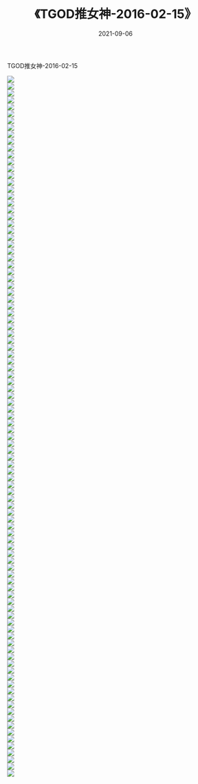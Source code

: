 ﻿---
layout: post
title:  《TGOD推女神-2016-02-15》
date:   2021-09-06
img: http://img.660000.xyz/Sharelink/网络美图/2021/TGOD推女神-2016-02-15/000.jpg
categories: [美女, 清纯, 唯美]
---

TGOD推女神-2016-02-15

  ![](http://img.660000.xyz/Sharelink/网络美图/2021/TGOD推女神-2016-02-15/001.jpg) <br> ![](http://img.660000.xyz/Sharelink/网络美图/2021/TGOD推女神-2016-02-15/002.jpg) <br> ![](http://img.660000.xyz/Sharelink/网络美图/2021/TGOD推女神-2016-02-15/003.jpg) <br> ![](http://img.660000.xyz/Sharelink/网络美图/2021/TGOD推女神-2016-02-15/004.jpg) <br> ![](http://img.660000.xyz/Sharelink/网络美图/2021/TGOD推女神-2016-02-15/005.jpg) <br> ![](http://img.660000.xyz/Sharelink/网络美图/2021/TGOD推女神-2016-02-15/006.jpg) <br> ![](http://img.660000.xyz/Sharelink/网络美图/2021/TGOD推女神-2016-02-15/007.jpg) <br> ![](http://img.660000.xyz/Sharelink/网络美图/2021/TGOD推女神-2016-02-15/008.jpg) <br> ![](http://img.660000.xyz/Sharelink/网络美图/2021/TGOD推女神-2016-02-15/009.jpg) <br> ![](http://img.660000.xyz/Sharelink/网络美图/2021/TGOD推女神-2016-02-15/010.jpg) <br> ![](http://img.660000.xyz/Sharelink/网络美图/2021/TGOD推女神-2016-02-15/011.jpg) <br> ![](http://img.660000.xyz/Sharelink/网络美图/2021/TGOD推女神-2016-02-15/012.jpg) <br> ![](http://img.660000.xyz/Sharelink/网络美图/2021/TGOD推女神-2016-02-15/013.jpg) <br> ![](http://img.660000.xyz/Sharelink/网络美图/2021/TGOD推女神-2016-02-15/014.jpg) <br> ![](http://img.660000.xyz/Sharelink/网络美图/2021/TGOD推女神-2016-02-15/015.jpg) <br> ![](http://img.660000.xyz/Sharelink/网络美图/2021/TGOD推女神-2016-02-15/016.jpg) <br> ![](http://img.660000.xyz/Sharelink/网络美图/2021/TGOD推女神-2016-02-15/017.jpg) <br> ![](http://img.660000.xyz/Sharelink/网络美图/2021/TGOD推女神-2016-02-15/018.jpg) <br> ![](http://img.660000.xyz/Sharelink/网络美图/2021/TGOD推女神-2016-02-15/019.jpg) <br> ![](http://img.660000.xyz/Sharelink/网络美图/2021/TGOD推女神-2016-02-15/020.jpg) <br> ![](http://img.660000.xyz/Sharelink/网络美图/2021/TGOD推女神-2016-02-15/021.jpg) <br> ![](http://img.660000.xyz/Sharelink/网络美图/2021/TGOD推女神-2016-02-15/022.jpg) <br> ![](http://img.660000.xyz/Sharelink/网络美图/2021/TGOD推女神-2016-02-15/023.jpg) <br> ![](http://img.660000.xyz/Sharelink/网络美图/2021/TGOD推女神-2016-02-15/024.jpg) <br> ![](http://img.660000.xyz/Sharelink/网络美图/2021/TGOD推女神-2016-02-15/025.jpg) <br> ![](http://img.660000.xyz/Sharelink/网络美图/2021/TGOD推女神-2016-02-15/026.jpg) <br> ![](http://img.660000.xyz/Sharelink/网络美图/2021/TGOD推女神-2016-02-15/027.jpg) <br> ![](http://img.660000.xyz/Sharelink/网络美图/2021/TGOD推女神-2016-02-15/028.jpg) <br> ![](http://img.660000.xyz/Sharelink/网络美图/2021/TGOD推女神-2016-02-15/029.jpg) <br> ![](http://img.660000.xyz/Sharelink/网络美图/2021/TGOD推女神-2016-02-15/030.jpg) <br> ![](http://img.660000.xyz/Sharelink/网络美图/2021/TGOD推女神-2016-02-15/031.jpg) <br> ![](http://img.660000.xyz/Sharelink/网络美图/2021/TGOD推女神-2016-02-15/032.jpg) <br> ![](http://img.660000.xyz/Sharelink/网络美图/2021/TGOD推女神-2016-02-15/033.jpg) <br> ![](http://img.660000.xyz/Sharelink/网络美图/2021/TGOD推女神-2016-02-15/034.jpg) <br> ![](http://img.660000.xyz/Sharelink/网络美图/2021/TGOD推女神-2016-02-15/035.jpg) <br> ![](http://img.660000.xyz/Sharelink/网络美图/2021/TGOD推女神-2016-02-15/036.jpg) <br> ![](http://img.660000.xyz/Sharelink/网络美图/2021/TGOD推女神-2016-02-15/037.jpg) <br> ![](http://img.660000.xyz/Sharelink/网络美图/2021/TGOD推女神-2016-02-15/038.jpg) <br> ![](http://img.660000.xyz/Sharelink/网络美图/2021/TGOD推女神-2016-02-15/039.jpg) <br> ![](http://img.660000.xyz/Sharelink/网络美图/2021/TGOD推女神-2016-02-15/040.jpg) <br> ![](http://img.660000.xyz/Sharelink/网络美图/2021/TGOD推女神-2016-02-15/041.jpg) <br> ![](http://img.660000.xyz/Sharelink/网络美图/2021/TGOD推女神-2016-02-15/042.jpg) <br> ![](http://img.660000.xyz/Sharelink/网络美图/2021/TGOD推女神-2016-02-15/043.jpg) <br> ![](http://img.660000.xyz/Sharelink/网络美图/2021/TGOD推女神-2016-02-15/044.jpg) <br> ![](http://img.660000.xyz/Sharelink/网络美图/2021/TGOD推女神-2016-02-15/045.jpg) <br> ![](http://img.660000.xyz/Sharelink/网络美图/2021/TGOD推女神-2016-02-15/046.jpg) <br> ![](http://img.660000.xyz/Sharelink/网络美图/2021/TGOD推女神-2016-02-15/047.jpg) <br> ![](http://img.660000.xyz/Sharelink/网络美图/2021/TGOD推女神-2016-02-15/048.jpg) <br> ![](http://img.660000.xyz/Sharelink/网络美图/2021/TGOD推女神-2016-02-15/049.jpg) <br> ![](http://img.660000.xyz/Sharelink/网络美图/2021/TGOD推女神-2016-02-15/050.jpg) <br> ![](http://img.660000.xyz/Sharelink/网络美图/2021/TGOD推女神-2016-02-15/051.jpg) <br> ![](http://img.660000.xyz/Sharelink/网络美图/2021/TGOD推女神-2016-02-15/052.jpg) <br> ![](http://img.660000.xyz/Sharelink/网络美图/2021/TGOD推女神-2016-02-15/053.jpg) <br> ![](http://img.660000.xyz/Sharelink/网络美图/2021/TGOD推女神-2016-02-15/054.jpg) <br> ![](http://img.660000.xyz/Sharelink/网络美图/2021/TGOD推女神-2016-02-15/055.jpg) <br> ![](http://img.660000.xyz/Sharelink/网络美图/2021/TGOD推女神-2016-02-15/056.jpg) <br> ![](http://img.660000.xyz/Sharelink/网络美图/2021/TGOD推女神-2016-02-15/057.jpg) <br> ![](http://img.660000.xyz/Sharelink/网络美图/2021/TGOD推女神-2016-02-15/058.jpg) <br> ![](http://img.660000.xyz/Sharelink/网络美图/2021/TGOD推女神-2016-02-15/059.jpg) <br> ![](http://img.660000.xyz/Sharelink/网络美图/2021/TGOD推女神-2016-02-15/060.jpg) <br> ![](http://img.660000.xyz/Sharelink/网络美图/2021/TGOD推女神-2016-02-15/061.jpg) <br> ![](http://img.660000.xyz/Sharelink/网络美图/2021/TGOD推女神-2016-02-15/062.jpg) <br> ![](http://img.660000.xyz/Sharelink/网络美图/2021/TGOD推女神-2016-02-15/063.jpg) <br> ![](http://img.660000.xyz/Sharelink/网络美图/2021/TGOD推女神-2016-02-15/064.jpg) <br> ![](http://img.660000.xyz/Sharelink/网络美图/2021/TGOD推女神-2016-02-15/065.jpg) <br> ![](http://img.660000.xyz/Sharelink/网络美图/2021/TGOD推女神-2016-02-15/066.jpg) <br> ![](http://img.660000.xyz/Sharelink/网络美图/2021/TGOD推女神-2016-02-15/067.jpg) <br> ![](http://img.660000.xyz/Sharelink/网络美图/2021/TGOD推女神-2016-02-15/068.jpg) <br> ![](http://img.660000.xyz/Sharelink/网络美图/2021/TGOD推女神-2016-02-15/069.jpg) <br> ![](http://img.660000.xyz/Sharelink/网络美图/2021/TGOD推女神-2016-02-15/070.jpg) <br> ![](http://img.660000.xyz/Sharelink/网络美图/2021/TGOD推女神-2016-02-15/071.jpg) <br> ![](http://img.660000.xyz/Sharelink/网络美图/2021/TGOD推女神-2016-02-15/072.jpg) <br> ![](http://img.660000.xyz/Sharelink/网络美图/2021/TGOD推女神-2016-02-15/073.jpg) <br> ![](http://img.660000.xyz/Sharelink/网络美图/2021/TGOD推女神-2016-02-15/074.jpg) <br> ![](http://img.660000.xyz/Sharelink/网络美图/2021/TGOD推女神-2016-02-15/075.jpg) <br> ![](http://img.660000.xyz/Sharelink/网络美图/2021/TGOD推女神-2016-02-15/076.jpg) <br> ![](http://img.660000.xyz/Sharelink/网络美图/2021/TGOD推女神-2016-02-15/077.jpg) <br> ![](http://img.660000.xyz/Sharelink/网络美图/2021/TGOD推女神-2016-02-15/078.jpg) <br> ![](http://img.660000.xyz/Sharelink/网络美图/2021/TGOD推女神-2016-02-15/079.jpg) <br> ![](http://img.660000.xyz/Sharelink/网络美图/2021/TGOD推女神-2016-02-15/080.jpg) <br> ![](http://img.660000.xyz/Sharelink/网络美图/2021/TGOD推女神-2016-02-15/081.jpg) <br> ![](http://img.660000.xyz/Sharelink/网络美图/2021/TGOD推女神-2016-02-15/082.jpg) <br> ![](http://img.660000.xyz/Sharelink/网络美图/2021/TGOD推女神-2016-02-15/083.jpg) <br> ![](http://img.660000.xyz/Sharelink/网络美图/2021/TGOD推女神-2016-02-15/084.jpg) <br> ![](http://img.660000.xyz/Sharelink/网络美图/2021/TGOD推女神-2016-02-15/085.jpg) <br> ![](http://img.660000.xyz/Sharelink/网络美图/2021/TGOD推女神-2016-02-15/086.jpg) <br> ![](http://img.660000.xyz/Sharelink/网络美图/2021/TGOD推女神-2016-02-15/087.jpg) <br> ![](http://img.660000.xyz/Sharelink/网络美图/2021/TGOD推女神-2016-02-15/088.jpg) <br> ![](http://img.660000.xyz/Sharelink/网络美图/2021/TGOD推女神-2016-02-15/089.jpg) <br> ![](http://img.660000.xyz/Sharelink/网络美图/2021/TGOD推女神-2016-02-15/090.jpg) <br> ![](http://img.660000.xyz/Sharelink/网络美图/2021/TGOD推女神-2016-02-15/091.jpg) <br> ![](http://img.660000.xyz/Sharelink/网络美图/2021/TGOD推女神-2016-02-15/092.jpg) <br> ![](http://img.660000.xyz/Sharelink/网络美图/2021/TGOD推女神-2016-02-15/093.jpg) <br> ![](http://img.660000.xyz/Sharelink/网络美图/2021/TGOD推女神-2016-02-15/094.jpg) <br> ![](http://img.660000.xyz/Sharelink/网络美图/2021/TGOD推女神-2016-02-15/095.jpg) <br> ![](http://img.660000.xyz/Sharelink/网络美图/2021/TGOD推女神-2016-02-15/096.jpg) <br> ![](http://img.660000.xyz/Sharelink/网络美图/2021/TGOD推女神-2016-02-15/097.jpg) <br> ![](http://img.660000.xyz/Sharelink/网络美图/2021/TGOD推女神-2016-02-15/098.jpg) <br> ![](http://img.660000.xyz/Sharelink/网络美图/2021/TGOD推女神-2016-02-15/099.jpg) <br> ![](http://img.660000.xyz/Sharelink/网络美图/2021/TGOD推女神-2016-02-15/100.jpg) <br> ![](http://img.660000.xyz/Sharelink/网络美图/2021/TGOD推女神-2016-02-15/101.jpg) <br> ![](http://img.660000.xyz/Sharelink/网络美图/2021/TGOD推女神-2016-02-15/102.jpg) <br>